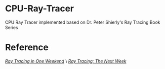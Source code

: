 # CPU-Ray-Tracer
CPU Ray Tracer implemented based on Dr. Peter Shierly's Ray Tracing Book Series

# Reference
[_Ray Tracing in One Weekend_](https://raytracing.github.io/books/RayTracingInOneWeekend.html) \\
[_Ray Tracing: The Next Week_](https://raytracing.github.io/books/RayTracingTheNextWeek.html)
